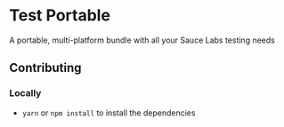 # Test Portable
A portable, multi-platform bundle with all your Sauce Labs testing needs

## Contributing

### Locally
* `yarn` or `npm install` to install the dependencies
